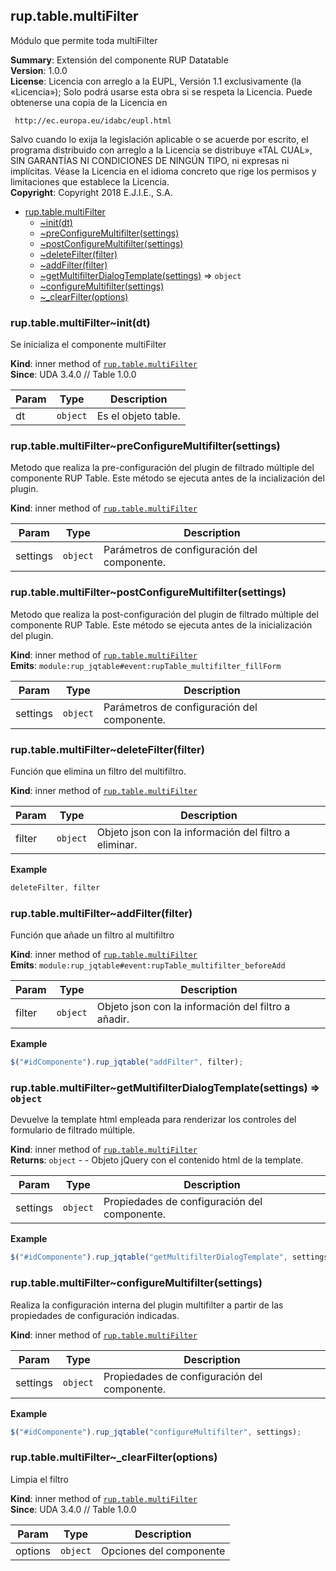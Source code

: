 <a name="module_rup.table.multiFilter"></a>

## rup.table.multiFilter
Módulo que permite toda multiFilter

**Summary**: Extensión del componente RUP Datatable  
**Version**: 1.0.0  
**License**: Licencia con arreglo a la EUPL, Versión 1.1 exclusivamente (la «Licencia»);Solo podrá usarse esta obra si se respeta la Licencia.Puede obtenerse una copia de la Licencia en     http://ec.europa.eu/idabc/eupl.htmlSalvo cuando lo exija la legislación aplicable o se acuerde por escrito,el programa distribuido con arreglo a la Licencia se distribuye «TAL CUAL»,SIN GARANTÍAS NI CONDICIONES DE NINGÚN TIPO, ni expresas ni implícitas.Véase la Licencia en el idioma concreto que rige los permisos y limitacionesque establece la Licencia.  
**Copyright**: Copyright 2018 E.J.I.E., S.A.  

* [rup.table.multiFilter](#module_rup.table.multiFilter)
    * [~init(dt)](#module_rup.table.multiFilter..init)
    * [~preConfigureMultifilter(settings)](#module_rup.table.multiFilter..preConfigureMultifilter)
    * [~postConfigureMultifilter(settings)](#module_rup.table.multiFilter..postConfigureMultifilter)
    * [~deleteFilter(filter)](#module_rup.table.multiFilter..deleteFilter)
    * [~addFilter(filter)](#module_rup.table.multiFilter..addFilter)
    * [~getMultifilterDialogTemplate(settings)](#module_rup.table.multiFilter..getMultifilterDialogTemplate) ⇒ <code>object</code>
    * [~configureMultifilter(settings)](#module_rup.table.multiFilter..configureMultifilter)
    * [~_clearFilter(options)](#module_rup.table.multiFilter.._clearFilter)

<a name="module_rup.table.multiFilter..init"></a>

### rup.table.multiFilter~init(dt)
Se inicializa el componente multiFilter

**Kind**: inner method of [<code>rup.table.multiFilter</code>](#module_rup.table.multiFilter)  
**Since**: UDA 3.4.0 // Table 1.0.0  

| Param | Type | Description |
| --- | --- | --- |
| dt | <code>object</code> | Es el objeto table. |

<a name="module_rup.table.multiFilter..preConfigureMultifilter"></a>

### rup.table.multiFilter~preConfigureMultifilter(settings)
Metodo que realiza la pre-configuración del plugin de filtrado múltiple del componente RUP Table.Este método se ejecuta antes de la incialización del plugin.

**Kind**: inner method of [<code>rup.table.multiFilter</code>](#module_rup.table.multiFilter)  

| Param | Type | Description |
| --- | --- | --- |
| settings | <code>object</code> | Parámetros de configuración del componente. |

<a name="module_rup.table.multiFilter..postConfigureMultifilter"></a>

### rup.table.multiFilter~postConfigureMultifilter(settings)
Metodo que realiza la post-configuración del plugin de filtrado múltiple del componente RUP Table.Este método se ejecuta antes de la inicialización del plugin.

**Kind**: inner method of [<code>rup.table.multiFilter</code>](#module_rup.table.multiFilter)  
**Emits**: <code>module:rup\_jqtable#event:rupTable\_multifilter\_fillForm</code>  

| Param | Type | Description |
| --- | --- | --- |
| settings | <code>object</code> | Parámetros de configuración del componente. |

<a name="module_rup.table.multiFilter..deleteFilter"></a>

### rup.table.multiFilter~deleteFilter(filter)
Función que elimina un filtro del multifiltro.

**Kind**: inner method of [<code>rup.table.multiFilter</code>](#module_rup.table.multiFilter)  

| Param | Type | Description |
| --- | --- | --- |
| filter | <code>object</code> | Objeto json con la información del filtro a eliminar. |

**Example**  
```js
deleteFilter, filter
```
<a name="module_rup.table.multiFilter..addFilter"></a>

### rup.table.multiFilter~addFilter(filter)
Función que añade un filtro al multifiltro

**Kind**: inner method of [<code>rup.table.multiFilter</code>](#module_rup.table.multiFilter)  
**Emits**: <code>module:rup\_jqtable#event:rupTable\_multifilter\_beforeAdd</code>  

| Param | Type | Description |
| --- | --- | --- |
| filter | <code>object</code> | Objeto json con la información del filtro a añadir. |

**Example**  
```js
$("#idComponente").rup_jqtable("addFilter", filter);
```
<a name="module_rup.table.multiFilter..getMultifilterDialogTemplate"></a>

### rup.table.multiFilter~getMultifilterDialogTemplate(settings) ⇒ <code>object</code>
Devuelve la template html empleada para renderizar los controles del formulario de filtrado múltiple.

**Kind**: inner method of [<code>rup.table.multiFilter</code>](#module_rup.table.multiFilter)  
**Returns**: <code>object</code> - - Objeto jQuery con el contenido html de la template.  

| Param | Type | Description |
| --- | --- | --- |
| settings | <code>object</code> | Propiedades de configuración del componente. |

**Example**  
```js
$("#idComponente").rup_jqtable("getMultifilterDialogTemplate", settings);
```
<a name="module_rup.table.multiFilter..configureMultifilter"></a>

### rup.table.multiFilter~configureMultifilter(settings)
Realiza la configuración interna del plugin multifilter a partir de las propiedades de configuración indicadas.

**Kind**: inner method of [<code>rup.table.multiFilter</code>](#module_rup.table.multiFilter)  

| Param | Type | Description |
| --- | --- | --- |
| settings | <code>object</code> | Propiedades de configuración del componente. |

**Example**  
```js
$("#idComponente").rup_jqtable("configureMultifilter", settings);
```
<a name="module_rup.table.multiFilter.._clearFilter"></a>

### rup.table.multiFilter~\_clearFilter(options)
Limpia el filtro

**Kind**: inner method of [<code>rup.table.multiFilter</code>](#module_rup.table.multiFilter)  
**Since**: UDA 3.4.0 // Table 1.0.0  

| Param | Type | Description |
| --- | --- | --- |
| options | <code>object</code> | Opciones del componente |


